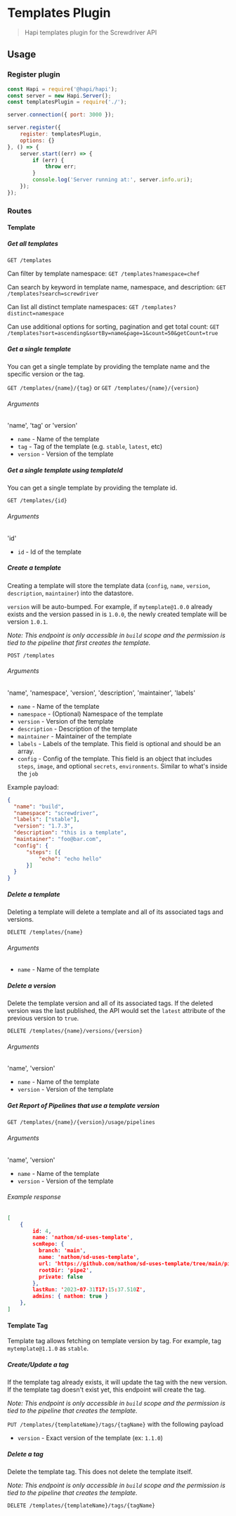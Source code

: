 # Templates Plugin
> Hapi templates plugin for the Screwdriver API

## Usage

### Register plugin

```javascript
const Hapi = require('@hapi/hapi');
const server = new Hapi.Server();
const templatesPlugin = require('./');

server.connection({ port: 3000 });

server.register({
    register: templatesPlugin,
    options: {}
}, () => {
    server.start((err) => {
        if (err) {
            throw err;
        }
        console.log('Server running at:', server.info.uri);
    });
});
```

### Routes

#### Template
##### Get all templates

`GET /templates`

Can filter by template namespace:
`GET /templates?namespace=chef`

Can search by keyword in template name, namespace, and description:
`GET /templates?search=screwdriver`

Can list all distinct template namespaces:
`GET /templates?distinct=namespace`

Can use additional options for sorting, pagination and get total count:
`GET /templates?sort=ascending&sortBy=name&page=1&count=50&getCount=true`

##### Get a single template

You can get a single template by providing the template name and the specific version or the tag.

`GET /templates/{name}/{tag}` or `GET /templates/{name}/{version}`

###### Arguments

'name', 'tag' or 'version'

* `name` - Name of the template
* `tag` - Tag of the template (e.g. `stable`, `latest`, etc)
* `version` - Version of the template

##### Get a single template using templateId

You can get a single template by providing the template id.

`GET /templates/{id}`

###### Arguments

'id'

* `id` - Id of the template

##### Create a template
Creating a template will store the template data (`config`, `name`, `version`, `description`, `maintainer`) into the datastore.

`version` will be auto-bumped. For example, if `mytemplate@1.0.0` already exists and the version passed in is `1.0.0`, the newly created template will be version `1.0.1`.

*Note: This endpoint is only accessible in `build` scope and the permission is tied to the pipeline that first creates the template.*

`POST /templates`

###### Arguments

'name', 'namespace', 'version', 'description', 'maintainer', 'labels'

* `name` - Name of the template
* `namespace` - (Optional) Namespace of the template
* `version` - Version of the template
* `description` - Description of the template
* `maintainer` - Maintainer of the template
* `labels` - Labels of the template. This field is optional and should be an array.
* `config` - Config of the template. This field is an object that includes `steps`, `image`, and optional `secrets`, `environments`. Similar to what's inside the `job`

Example payload:
```json
{
  "name": "build",
  "namespace": "screwdriver",
  "labels": ["stable"],
  "version": "1.7.3",
  "description": "this is a template",
  "maintainer": "foo@bar.com",
  "config": {
      "steps": [{
          "echo": "echo hello"
      }]
  }
}
```

##### Delete a template
Deleting a template will delete a template and all of its associated tags and versions.

`DELETE /templates/{name}`

###### Arguments

* `name` - Name of the template

##### Delete a version

Delete the template version and all of its associated tags.
If the deleted version was the last published, the API would set the `latest` attribute of the previous version to `true`.

`DELETE /templates/{name}/versions/{version}`

###### Arguments

'name', 'version'

* `name` - Name of the template
* `version` - Version of the template

##### Get Report of Pipelines that use a template version

`GET /templates/{name}/{version}/usage/pipelines`


###### Arguments

'name', 'version'

* `name` - Name of the template
* `version` - Version of the template

###### Example response

```json
[
    {
        id: 4,
        name: 'nathom/sd-uses-template',
        scmRepo: {
          branch: 'main',
          name: 'nathom/sd-uses-template',
          url: 'https://github.com/nathom/sd-uses-template/tree/main/pipe2',
          rootDir: 'pipe2',
          private: false
        },
        lastRun: '2023-07-31T17:15:37.510Z',
        admins: { nathom: true }
    },
]
```

#### Template Tag
Template tag allows fetching on template version by tag. For example, tag `mytemplate@1.1.0` as `stable`.

##### Create/Update a tag

If the template tag already exists, it will update the tag with the new version. If the template tag doesn't exist yet, this endpoint will create the tag.

*Note: This endpoint is only accessible in `build` scope and the permission is tied to the pipeline that creates the template.*

`PUT /templates/{templateName}/tags/{tagName}` with the following payload

* `version` - Exact version of the template (ex: `1.1.0`)

##### Delete a tag

Delete the template tag. This does not delete the template itself.

*Note: This endpoint is only accessible in `build` scope and the permission is tied to the pipeline that creates the template.*

`DELETE /templates/{templateName}/tags/{tagName}`
